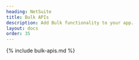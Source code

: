 ```yaml
---
heading: NetSuite
title: Bulk APIs
description: Add Bulk functionality to your app.
layout: docs
order: 35
---
```


{% include bulk-apis.md %}
